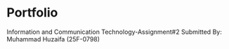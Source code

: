 # Portfolio
Information and Communication Technology-Assignment#2
Submitted By: Muhammad Huzaifa (25F-0798)
